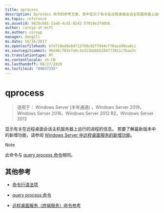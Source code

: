 ```yaml
---
title: qprocess
description: Qprocess 命令的参考文章，其中显示了有关在远程桌面会话主机服务器上运行的进程的信息。
ms.topic: reference
ms.assetid: 9825cb01-11e0-4cd1-8142-57910e2f4056
author: coreyp-at-msft
ms.author: coreyp
manager: dongill
ms.date: 10/16/2017
ms.openlocfilehash: b7d710ed9e8d713789c92ff944cf78aea90ea8cc
ms.sourcegitcommit: 96d46c702e7a9c3a321bbbb5284f73911c7baa3c
ms.translationtype: MT
ms.contentlocale: zh-CN
ms.lasthandoff: 08/27/2020
ms.locfileid: "89037235"
---
```

# <a name="qprocess"></a>qprocess

> 适用于： Windows Server (半年通道) ，Windows Server 2019，Windows Server 2016，Windows Server 2012 R2，Windows Server 2012

显示有关在远程桌面会话主机服务器上运行的进程的信息。 若要了解最新版本中的新增功能，请参阅 [Windows Server 中远程桌面服务的新增功能](/previous-versions/windows/it-pro/windows-server-2012-r2-and-2012/dn283323(v=ws.11))。

> [!NOTE]
> 此命令与 [query process 命令](query-process.md)相同。

## <a name="additional-references"></a>其他参考

- [命令行语法项](command-line-syntax-key.md)

- [query process 命令](query-process.md)

- [远程桌面服务（终端服务）命令参考](remote-desktop-services-terminal-services-command-reference.md)
